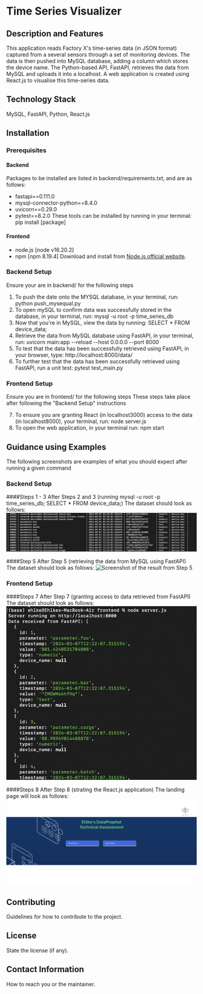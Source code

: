 # Time Series Visualizer

## Description and Features
This application reads Factory X's time-series data (in JSON format) captured from a several sensors through a set of monitoring devices.
The data is then pushed into MySQL database, adding a column which stores the device name.
The Python-based API, FastAPI, retrieves the data from MySQL and uploads it into a localhost.
A web application is created using React.js to visualise this time-series data.

## Technology Stack
MySQL, FastAPI, Python, React.js


## Installation

### Prerequisites
#### Backend
Packages to be installed are listed in backend/requirements.txt, and are as follows:
- fastapi==0.111.0
- mysql-connector-python==8.4.0
- uvicorn==0.29.0
- pytest==8.2.0
These tools can be installed by running in your terminal:
pip install [package]

#### Frontend
- node.js [node v16.20.2]
- npm [npm 8.19.4]
Download and install from [Node.js official website](https://nodejs.org/).

### Backend Setup
Ensure your are in backend/ for the following steps

1. To push the date onto the MYSQL database, in your terminal, run:
python push_mysequal.py
2. To open mySQL to confirm data was successfully stored in the database, in your terminal, run:
mysql -u root -p time_series_db
3. Now that you're in MySQL, view the data by running:
SELECT * FROM device_data;
4. Retrieve the data from MySQL database using FastAPI, in your terminal, run:
uvicorn main:app --reload --host 0.0.0.0 --port 8000
5. To test that the data has been successfully retrieved using FastAPI, in your browser, type:
http://localhost:8000/data/
6. To further test that the data has been successfully retrieved using FastAPI, run a unit test:
pytest test_main.py

### Frontend Setup
Ensure you are in frontend/ for the following steps
These steps take place after following the "Backend Setup" instructions

7. To ensure you are granting React (in localhost3000) access to the data (in localhost8000), your terminal, run:
node server.js
8. To open the web application, in your terminal run:
npm start

## Guidance using Examples
The following screenshots are examples of what you should expect after running a given command

### Backend Setup
####Steps 1 - 3
After Steps 2 and 3 (running mysql -u root -p time_series_db; SELECT * FROM device_data;)
The dataset should look as follows:
![Screenshot of the result from Step 3](images/Steps1-3.png "Screenshot of the result from Step 3")

####Step 5
After Step 5 (retrieving the data from MySQL using FastAPI)
The dataset should look as follows:
![Screenshot of the result from Step 5](images/Steps5.png "Screenshot of the result from Step 5")

### Frontend Setup
####Steps 7
After Step 7 (granting access to data retrieved from FastAPI)
The dataset should look as follows:
![Screenshot of the result from Step 7](images/Step7.png "Screenshot of the result from Step 7")

####Steps 8
After Step 8 (strating the React.js application)
The landing page will look as follows:
![Screenshot of the result from Step 8](images/Step8.png "Screenshot of the result from Step 8")


## Contributing
Guidelines for how to contribute to the project.

## License
State the license (if any).

## Contact Information
How to reach you or the maintainer.